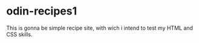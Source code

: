 # odin-recipes1

This is gonna be simple recipe site, with wich i intend to test my HTML and CSS skills.
